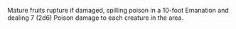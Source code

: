 Mature fruits rupture if damaged, spilling poison in a 10-foot Emanation and dealing 7 (2d6) Poison damage to each creature in the area.
